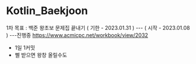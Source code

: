 # Kotlin_Baekjoon

1차 목표 : 백준 왕초보 문제집 끝내기 ( 기한 - 2023.01.31 ) --- ( 시작 - 2023.01.08 ) ---진행중
  https://www.acmicpc.net/workbook/view/2032 

- 1일 1커밋 
- 삘 받으면 왕창 올릴수도
